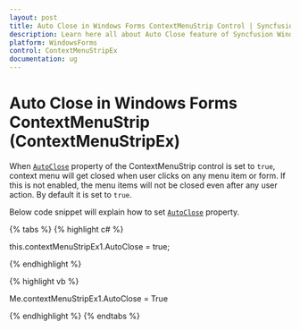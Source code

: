 ```yaml
---
layout: post
title: Auto Close in Windows Forms ContextMenuStrip Control | Syncfusion
description: Learn here all about Auto Close feature of Syncfusion Windows Forms ContextMenuStrip (ContextMenuStripEx) control and more.
platform: WindowsForms
control: ContextMenuStripEx
documentation: ug
---
```


# Auto Close in Windows Forms ContextMenuStrip (ContextMenuStripEx)

When [`AutoClose`](https://learn.microsoft.com/en-us/dotnet/api/system.windows.forms.toolstripdropdown.autoclose?redirectedfrom=MSDN&view=netframework-4.7.2#System_Windows_Forms_ToolStripDropDown_AutoClose) property of the ContextMenuStrip control is set to `true`, context menu will get closed when user clicks on any menu item or form. If this is not enabled, the menu items will not be closed even after any user action. By default it is set to `true`.
 

Below code snippet will explain how to set [`AutoClose`](https://learn.microsoft.com/en-us/dotnet/api/system.windows.forms.toolstripdropdown.autoclose?redirectedfrom=MSDN&view=netframework-4.7.2#System_Windows_Forms_ToolStripDropDown_AutoClose) property.

{% tabs %}
{% highlight c# %}

this.contextMenuStripEx1.AutoClose = true;

{% endhighlight %}

{% highlight vb %}

Me.contextMenuStripEx1.AutoClose = True

{% endhighlight %}
{% endtabs %}
